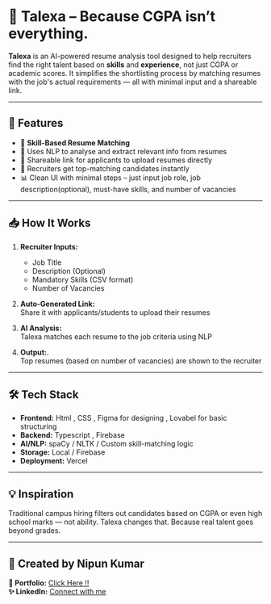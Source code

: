 # 💼 Talexa – Because CGPA isn’t everything.

**Talexa** is an AI-powered resume analysis tool designed to help recruiters find the right talent based on **skills** and **experience**, not just CGPA or academic scores. It simplifies the shortlisting process by matching resumes with the job's actual requirements — all with minimal input and a shareable link.

---

## 🚀 Features

- 🎯 **Skill-Based Resume Matching**
- 🔎 Uses NLP to analyse and extract relevant info from resumes
- 🔗 Shareable link for applicants to upload resumes directly
- 📩 Recruiters get top-matching candidates instantly
- 📊 Clean UI with minimal steps – just input job role, job description(optional), must-have skills, and number of vacancies

---

## 📥 How It Works

1. **Recruiter Inputs:**
   - Job Title
   - Description (Optional) 
   - Mandatory Skills (CSV format)
   - Number of Vacancies

2. **Auto-Generated Link:**  
    Share it with applicants/students to upload their resumes

3. **AI Analysis:**  
    Talexa matches each resume to the job criteria using NLP

4. **Output:**.   
    Top resumes (based on number of vacancies) are shown to the recruiter

---

## 🛠️ Tech Stack

- **Frontend:** Html , CSS , Figma for designing , Lovabel for basic structuring
- **Backend:** Typescript , Firebase
- **AI/NLP:** spaCy / NLTK / Custom skill-matching logic
- **Storage:** Local / Firebase
- **Deployment:** Vercel

---


## 💡 Inspiration

Traditional campus hiring filters out candidates based on CGPA or even high school marks — not ability. Talexa changes that. Because real talent goes beyond grades.

---

## 🙌 Created by Nipun Kumar

**🔗 Portfolio:** [Click Here !!](https://nipun.framer.website/)  
**✨ LinkedIn:** [Connect with me](https://www.linkedin.com/in/nipunkumar01/)
